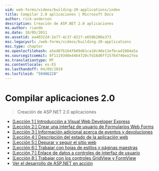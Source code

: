 ```yaml
---
uid: web-forms/videos/building-20-applications/index
title: Compilar 2.0 aplicaciones | Microsoft Docs
author: rick-anderson
description: Creación de ASP.NET 2.0 aplicaciones
ms.author: riande
ms.date: 10/05/2011
ms.assetid: ea40322d-2e77-4c37-8227-e650b286e373
msc.legacyurl: /web-forms/videos/building-20-applications
msc.type: chapter
ms.openlocfilehash: a5ed87b1b4fb09d61ca10c40e13efbcad1904a5a
ms.sourcegitcommit: 0f1119340e4464720cfd16d0ff15764746ea1fea
ms.translationtype: MT
ms.contentlocale: es-ES
ms.lasthandoff: 04/09/2019
ms.locfileid: "59406228"
---
```

# <a name="building-20-applications"></a>Compilar aplicaciones 2.0

> Creación de ASP.NET 2.0 aplicaciones


- [[Lección 1:] Introducción a Visual Web Developer Express](lesson-1-getting-started-with-visual-web-developer-express.md)
- [[Lección 2:] Crear una interfaz de usuario de Formularios Web Forms](lesson-2-creating-a-web-forms-user-interface.md)
- [[Lección 3:] Información adicional acerca de eventos y devoluciones](lesson-3-understanding-more-about-events-and-postback.md)
- [[Lección 4:] Descripción del estado de la aplicación web](lesson-4-understanding-web-application-state.md)
- [[Lección 5:] Depurar y seguir el sitio web](lesson-5-debugging-and-tracing-your-website.md)
- [[Lección 6:] Trabajar con hojas de estilos y páginas maestras](lesson-6-working-with-stylesheets-and-master-pages.md)
- [[Lección 7:] Enlace de datos a controles de interfaz de usuario](lesson-7-databinding-to-user-interface-controls.md)
- [[Lección 8:] Trabajar con los controles GridView y FormView](lesson-8-working-with-the-gridview-and-formview.md)
- [Ver el desarrollo de ASP.NET en acción](watch-aspnet-development-in-action.md)
